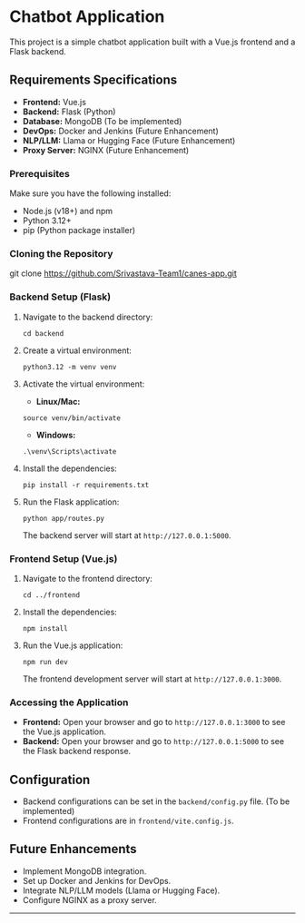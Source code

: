 # Chatbot Application
This project is a simple chatbot application built with a Vue.js frontend and a Flask backend.

## Requirements Specifications
-   **Frontend:** Vue.js
-   **Backend:** Flask (Python)
-   **Database:** MongoDB (To be implemented)
-   **DevOps:** Docker and Jenkins (Future Enhancement)
-   **NLP/LLM:** Llama or Hugging Face (Future Enhancement)
-   **Proxy Server:** NGINX (Future Enhancement)

### Prerequisites
Make sure you have the following installed:

-   Node.js (v18+) and npm
-   Python 3.12+
-   pip (Python package installer)

### Cloning the Repository
git clone https://github.com/Srivastava-Team1/canes-app.git


### Backend Setup (Flask)
1.  Navigate to the backend directory:

    ```
    cd backend
    ```

2.  Create a virtual environment:

    ```
    python3.12 -m venv venv
    ```

3.  Activate the virtual environment:

    -   **Linux/Mac:**

    ```
    source venv/bin/activate
    ```

    -   **Windows:**

    ```
    .\venv\Scripts\activate
    ```

4.  Install the dependencies:

    ```
    pip install -r requirements.txt
    ```

5.  Run the Flask application:

    ```
    python app/routes.py
    ```

    The backend server will start at `http://127.0.0.1:5000`.

### Frontend Setup (Vue.js)
1.  Navigate to the frontend directory:

    ```
    cd ../frontend
    ```

2.  Install the dependencies:

    ```
    npm install
    ```

3.  Run the Vue.js application:

    ```
    npm run dev
    ```

    The frontend development server will start at `http://127.0.0.1:3000`.

### Accessing the Application
-   **Frontend:** Open your browser and go to `http://127.0.0.1:3000` to see the Vue.js application.
-   **Backend:** Open your browser and go to `http://127.0.0.1:5000` to see the Flask backend response.

## Configuration
-   Backend configurations can be set in the `backend/config.py` file.  (To be implemented)
-   Frontend configurations are in `frontend/vite.config.js`.

## Future Enhancements
-   Implement MongoDB integration.
-   Set up Docker and Jenkins for DevOps.
-   Integrate NLP/LLM models (Llama or Hugging Face).
-   Configure NGINX as a proxy server.
---
